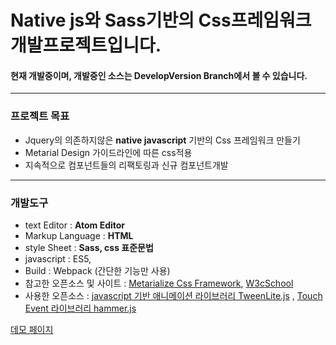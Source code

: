 
# Native js와 Sass기반의 Css프레임워크 개발프로젝트입니다.


#### 현재 개발중이며, 개발중인 소스는 DevelopVersion Branch에서 볼 수 있습니다.


---
### 프로젝트 목표
  - Jquery의 의존하지않은 __native javascript__ 기반의 Css 프레임워크 만들기
  - Metarial Design 가이드라인에 따른 css적용
  - 지속적으로 컴포넌트들의 리팩토링과 신규 컴포넌트개발

---
### 개발도구
  - text Editor : __Atom Editor__
  - Markup Language : __HTML__
  - style Sheet : __Sass, css 표준문법__
  - javascript : ES5,
  - Build : Webpack (간단한 기능만 사용)
  - 참고한 오픈소스 및 사이트 :  [Metarialize Css Framework](http://materializecss.com/), [W3cSchool](https://www.w3schools.com/)
  - 사용한 오픈소스 :  [javascript 기반 애니메이션 라이브러리 TweenLite.js](https://greensock.com/tweenlite) , [Touch Event 라이브러리 hammer.js](http://hammerjs.github.io/)
  
  
  [데모 페이지](https://tawon2137.github.io/components/main.html)
